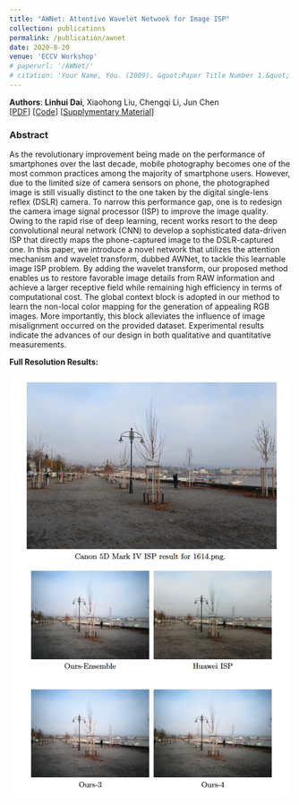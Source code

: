 ```yaml
---
title: "AWNet: Attentive Wavelet Netwoek for Image ISP"
collection: publications
permalink: /publication/awnet
date: 2020-8-20
venue: 'ECCV Workshop'
# paperurl: '/AWNet/'
# citation: 'Your Name, You. (2009). &quot;Paper Title Number 1.&quot; <i>Journal 1</i>. 1(1).'
---
```

**Authors**: **Linhui Dai**, Xiaohong Liu, Chengqi Li, Jun Chen  
[[PDF](https://arxiv.org/abs/2008.09228)]   [[Code](https://github.com/Charlie0215/AIM2020.git)] [[Supplymentary Material](https://drive.google.com/file/d/1QrzV0ly0ERpZCavY1Uw8JG_qSQvd0SGI/view?usp=sharing)]

<!-- <img src="/images/awnet.png" alt="awnet"> -->

### Abstract
As the revolutionary improvement being made on the performance of smartphones over the last decade, mobile photography becomes one of the most common practices among the majority of smartphone users. However, due to the limited size of camera sensors on phone, the photographed image is still visually distinct to the one taken by the digital single-lens reflex (DSLR) camera. To narrow this performance gap, one is to redesign the camera image signal processor (ISP) to improve the image quality. Owing to the rapid rise of deep learning, recent works resort to the deep convolutional neural network (CNN) to develop a sophisticated data-driven ISP that directly maps the phone-captured image to the DSLR-captured one. In this paper, we introduce a novel network that utilizes the attention mechanism and wavelet transform, dubbed AWNet, to tackle this learnable image ISP problem. By adding the wavelet transform, our proposed method enables us to restore favorable image details from RAW information and achieve a larger receptive field while remaining high efficiency in terms of computational cost. The global context block is adopted in our method to learn the non-local color mapping for the generation of appealing RGB images. More importantly, this block alleviates the influence of image misalignment occurred on the provided dataset. Experimental results indicate the advances of our design in both qualitative and quantitative measurements.

**Full Resolution Results:**
<div style="text-align: center">
<img alt="" src="/images/awnet_s.png" style="display: inline-block;" />
</div>


